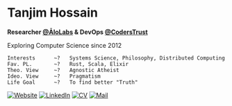 # Tanjim Hossain

**Researcher [@ĀloLabs](https://alolabs.dev/) & DevOps [@CodersTrust](https://www.coderstrust.net/)**

Exploring Computer Science since 2012

```
Interests      ~?   Systems Science, Philosophy, Distributed Computing
Fav. PL.       ~?   Rust, Scala, Elixir
Theo. View     ~?   Agnostic Atheist
Ideo. View     ~?   Pragmatism
Life Goal      ~?   To find better "Truth"
```

[![Website](https://img.shields.io/badge/%20-audacioustux.com-black?color=222244&labelColor=000000&logo=linux&logoColor=f5f7fe)](https://audacioustux.com)
[![LinkedIn](https://img.shields.io/badge/%20-Connect-black?color=222244&labelColor=000000&logo=linkedin&logoColor=f5f7fe)](https://linkedin.com/in/audacioustux)
[![CV](https://img.shields.io/badge/%20-CV/Resume-black?color=222244&labelColor=000000&logo=googledocs&logoColor=f5f7fe)](https://drive.google.com/file/d/1UHS-VIssrt7lq4nhFvz6Zxa31rzn4q2cKwmo8TG3iTM/view?usp=sharing)
[![Mail](https://img.shields.io/badge/%20-Send%20Mail-black?color=222244&labelColor=000000&logo=mail.ru&logoColor=f5f7fe)](mailto:tanjimhossain.pro+gh@gmail.com)
